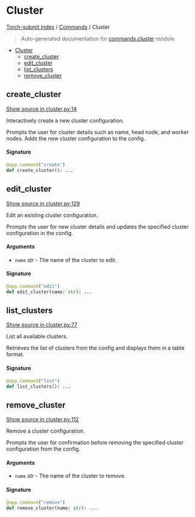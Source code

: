 # Cluster

[Torch-submit Index](../README.md#torch-submit-index) / [Commands](./index.md#commands) / Cluster

> Auto-generated documentation for [commands.cluster](../../torch_submit/commands/cluster.py) module.

- [Cluster](#cluster)
  - [create_cluster](#create_cluster)
  - [edit_cluster](#edit_cluster)
  - [list_clusters](#list_clusters)
  - [remove_cluster](#remove_cluster)

## create_cluster

[Show source in cluster.py:14](../../torch_submit/commands/cluster.py#L14)

Interactively create a new cluster configuration.

Prompts the user for cluster details such as name, head node, and worker nodes.
Adds the new cluster configuration to the config.

#### Signature

```python
@app.command("create")
def create_cluster(): ...
```



## edit_cluster

[Show source in cluster.py:129](../../torch_submit/commands/cluster.py#L129)

Edit an existing cluster configuration.

Prompts the user for new cluster details and updates the specified cluster configuration in the config.

#### Arguments

- `name` *str* - The name of the cluster to edit.

#### Signature

```python
@app.command("edit")
def edit_cluster(name: str): ...
```



## list_clusters

[Show source in cluster.py:77](../../torch_submit/commands/cluster.py#L77)

List all available clusters.

Retrieves the list of clusters from the config and displays them in a table format.

#### Signature

```python
@app.command("list")
def list_clusters(): ...
```



## remove_cluster

[Show source in cluster.py:112](../../torch_submit/commands/cluster.py#L112)

Remove a cluster configuration.

Prompts the user for confirmation before removing the specified cluster configuration from the config.

#### Arguments

- `name` *str* - The name of the cluster to remove.

#### Signature

```python
@app.command("remove")
def remove_cluster(name: str): ...
```
